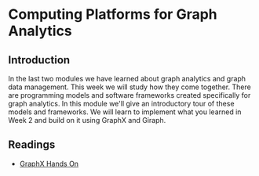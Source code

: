 # Computing Platforms for Graph Analytics
## Introduction
In the last two modules we have learned about graph analytics and graph data management. This week we will study how they come together. There are programming models and software frameworks created specifically for graph analytics. In this module we'll give an introductory tour of these models and frameworks. We will learn to implement what you learned in Week 2 and build on it using GraphX and Giraph.

## Readings
* [GraphX Hands On](./files/GraphX_Hands_On.pdf)
